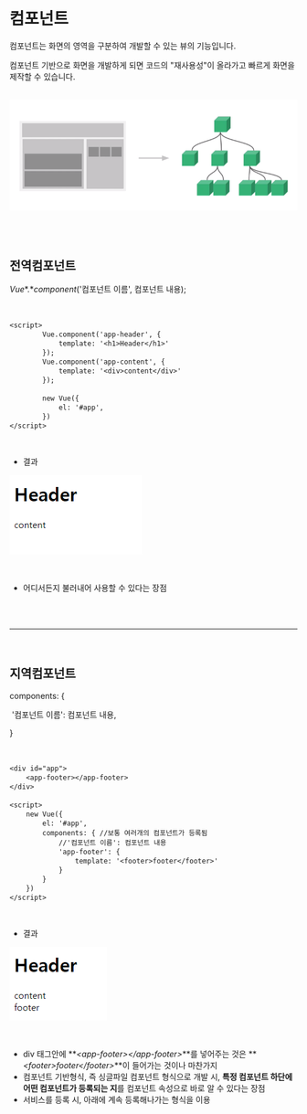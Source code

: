 # 컴포넌트

컴포넌트는 화면의 영역을 구분하여 개발할 수 있는 뷰의 기능입니다.

컴포넌트 기반으로 화면을 개발하게 되면 코드의 "재사용성"이 올라가고 빠르게 화면을 제작할 수 있습니다.

<br>![캡처7](.\캡처7.PNG)

<br><br>

## 전역컴포넌트

*Vue**.**component*('컴포넌트 이름', 컴포넌트 내용);

<br>

```vue
<script>
        Vue.component('app-header', {
            template: '<h1>Header</h1>'
        });
        Vue.component('app-content', {
            template: '<div>content</div>'
        });

        new Vue({
            el: '#app',
        })
</script>
```

<br>

+ 결과

![캡처8](.\캡처8.PNG)

<br>

+ 어디서든지 불러내어 사용할 수 있다는 장점

<br><br>

-----

<br>

## 지역컴포넌트

components: {

​        '컴포넌트 이름': 컴포넌트 내용,

 }

<br>

```vue
<div id="app">
    <app-footer></app-footer>
</div>

<script>
    new Vue({
        el: '#app',
        components: { //보통 여러개의 컴포넌트가 등록됨
            //'컴포넌트 이름': 컴포넌트 내용
            'app-footer': {
                template: '<footer>footer</footer>'
            }
        }
    })
</script>
```

<br>

+ 결과

![캡처9](.\캡처9.PNG)

<br>

+ div 태그안에 **_\<app-footer>\</app-footer>_**를 넣어주는 것은 **_\<footer>footer\</footer>_**이 들어가는 것이나 마찬가지
+ 컴포넌트 기반형식, 즉 싱글파일 컴포넌트 형식으로 개발 시, **특정 컴포넌트 하단에 어떤 컴포넌트가 등록되는 지**를 컴포넌트 속성으로 바로 알 수 있다는 장점
+ 서비스를 등록 시, 아래에 계속 등록해나가는 형식을 이용



